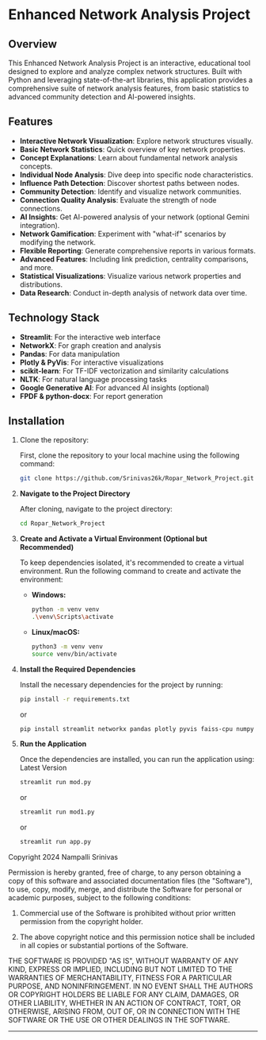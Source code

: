 # Enhanced Network Analysis Project

## Overview

This Enhanced Network Analysis Project is an interactive, educational tool designed to explore and analyze complex network structures. Built with Python and leveraging state-of-the-art libraries, this application provides a comprehensive suite of network analysis features, from basic statistics to advanced community detection and AI-powered insights.

## Features

- **Interactive Network Visualization**: Explore network structures visually.
- **Basic Network Statistics**: Quick overview of key network properties.
- **Concept Explanations**: Learn about fundamental network analysis concepts.
- **Individual Node Analysis**: Dive deep into specific node characteristics.
- **Influence Path Detection**: Discover shortest paths between nodes.
- **Community Detection**: Identify and visualize network communities.
- **Connection Quality Analysis**: Evaluate the strength of node connections.
- **AI Insights**: Get AI-powered analysis of your network (optional Gemini integration).
- **Network Gamification**: Experiment with "what-if" scenarios by modifying the network.
- **Flexible Reporting**: Generate comprehensive reports in various formats.
- **Advanced Features**: Including link prediction, centrality comparisons, and more.
- **Statistical Visualizations**: Visualize various network properties and distributions.
- **Data Research**: Conduct in-depth analysis of network data over time.

## Technology Stack

- **Streamlit**: For the interactive web interface
- **NetworkX**: For graph creation and analysis
- **Pandas**: For data manipulation
- **Plotly & PyVis**: For interactive visualizations
- **scikit-learn**: For TF-IDF vectorization and similarity calculations
- **NLTK**: For natural language processing tasks
- **Google Generative AI**: For advanced AI insights (optional)
- **FPDF & python-docx**: For report generation

## Installation

1. Clone the repository:



   First, clone the repository to your local machine using the following command:
   ```bash
   git clone https://github.com/Srinivas26k/Ropar_Network_Project.git
   ```

2. **Navigate to the Project Directory**

   After cloning, navigate to the project directory:
   ```bash
   cd Ropar_Network_Project
   ```

3. **Create and Activate a Virtual Environment (Optional but Recommended)**

   To keep dependencies isolated, it's recommended to create a virtual environment. Run the following command to create and activate the environment:

   - **Windows:**
     ```bash
     python -m venv venv
     .\venv\Scripts\activate
     ```

   - **Linux/macOS:**
     ```bash
     python3 -m venv venv
     source venv/bin/activate
     ```

4. **Install the Required Dependencies**

   Install the necessary dependencies for the project by running:
   ```bash
   pip install -r requirements.txt
   ```
   or
   ```bash
   pip install streamlit networkx pandas plotly pyvis faiss-cpu numpy fpdf python-docx
   ```

6. **Run the Application**

   Once the dependencies are installed, you can run the application using:
   Latest Version
    ```bash
   streamlit run mod.py
   ```
   or
   ```bash
   streamlit run mod1.py
   ```
   or
   ```bash
   streamlit run app.py
   ```
Copyright 2024 Nampalli Srinivas

Permission is hereby granted, free of charge, to any person obtaining a copy of this software and associated documentation files (the "Software"), to use, copy, modify, merge, and distribute the Software for personal or academic purposes, subject to the following conditions:

1. Commercial use of the Software is prohibited without prior written permission from the copyright holder.

2. The above copyright notice and this permission notice shall be included in all copies or substantial portions of the Software.

THE SOFTWARE IS PROVIDED "AS IS", WITHOUT WARRANTY OF ANY KIND, EXPRESS OR IMPLIED, INCLUDING BUT NOT LIMITED TO THE WARRANTIES OF MERCHANTABILITY, FITNESS FOR A PARTICULAR PURPOSE, AND NONINFRINGEMENT. IN NO EVENT SHALL THE AUTHORS OR COPYRIGHT HOLDERS BE LIABLE FOR ANY CLAIM, DAMAGES, OR OTHER LIABILITY, WHETHER IN AN ACTION OF CONTRACT, TORT, OR OTHERWISE, ARISING FROM, OUT OF, OR IN CONNECTION WITH THE SOFTWARE OR THE USE OR OTHER DEALINGS IN THE SOFTWARE.

---



